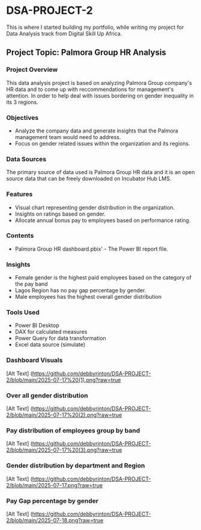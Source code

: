 # DSA-PROJECT-2
This is where I started building my portfolio, while writing my project for Data Analysis track from Digital Skill Up Africa.

## Project Topic:  Palmora Group HR Analysis

### Project Overview
This data analysis project is based on analyzing Palmora Group company's HR data and to come up with reccommendations for management's attention. In order to help deal with issues bordering on gender inequality in its 3 regions.

### Objectives
  - Analyze the company data and generate insights that the Palmora management team would need to address.
  - Focus on gender related issues within the organization and its regions.

### Data Sources
The primary source of data used is Palmora Group HR data and it is an open source data that can be freely downloaded on Incubator Hub LMS.

### Features
  - Visual chart representing gender distribution in the organization.
  - Insights on ratings based on gender.
  - Allocate annual bonus pay to employees based on performance rating.

###  Contents
  - Palmora Group HR dashboard.pbix' - The Power BI report file.

### Insights
   - Female gender is the highest paid employees based on the category of the pay band
   - Lagos Region has no pay gap percentage by gender.
   - Male employees has the highest overall gender distribution

### Tools Used
   - Power BI Desktop
   - DAX for calculated measures
   - Power Query for data transformation
   - Excel data source (simulate)

### Dashboard Visuals
[Alt Text] (https://github.com/debbyrinton/DSA-PROJECT-2/blob/main/2025-07-17%20(1).png?raw=true

### Over all gender distribution 
[Alt Text] (https://github.com/debbyrinton/DSA-PROJECT-2/blob/main/2025-07-17%20(2).png?raw=true

### Pay distribution of employees group by band
[Alt Text] (https://github.com/debbyrinton/DSA-PROJECT-2/blob/main/2025-07-17%20(3).png?raw=true

### Gender distribution by department and Region
[Alt Text] (https://github.com/debbyrinton/DSA-PROJECT-2/blob/main/2025-07-17.png?raw=true

### Pay Gap percentage by gender
[Alt Text] (https://github.com/debbyrinton/DSA-PROJECT-2/blob/main/2025-07-18.png?raw=true
